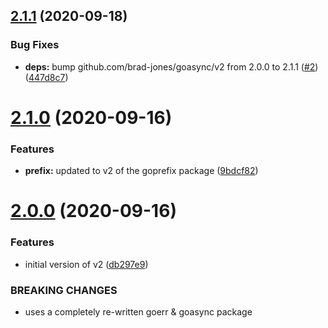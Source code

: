 ## [2.1.1](https://github.com/brad-jones/goexec/compare/v2.1.0...v2.1.1) (2020-09-18)


### Bug Fixes

* **deps:** bump github.com/brad-jones/goasync/v2 from 2.0.0 to 2.1.1 ([#2](https://github.com/brad-jones/goexec/issues/2)) ([447d8c7](https://github.com/brad-jones/goexec/commit/447d8c79fc37b643c07a44009b51cafb3e9b7abe))

# [2.1.0](https://github.com/brad-jones/goexec/compare/v2.0.0...v2.1.0) (2020-09-16)


### Features

* **prefix:** updated to v2 of the goprefix package ([9bdcf82](https://github.com/brad-jones/goexec/commit/9bdcf821d5dd2269e0d4ec2ba6e0a7d5b6aa6f2c))

# [2.0.0](https://github.com/brad-jones/goexec/compare/v1.0.0...v2.0.0) (2020-09-16)


### Features

* initial version of v2 ([db297e9](https://github.com/brad-jones/goexec/commit/db297e9854e9e471a860b68a0d925c469f6dc4a4))


### BREAKING CHANGES

* uses a completely re-written goerr & goasync package

